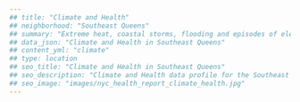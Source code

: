 ```yaml
---
## title: "Climate and Health"
## neighborhood: "Southeast Queens"
## summary: "Extreme heat, coastal storms, flooding and episodes of elevated ozone are climate-related hazards that may increase with climate change and have important public health impacts in New York City. Extreme weather can cause power outages, which also threaten public health. This report provides neighborhood indicators of climate-related hazards, vulnerability and health impacts."
## data_json: "Climate and Health in Southeast Queens"
## content_yml: "climate"
## type: location
## seo_title: "Climate and Health in Southeast Queens"
## seo_description: "Climate and Health data profile for the Southeast Queens neighborhood of NYC."
## seo_image: "images/nyc_health_report_climate_health.jpg"
---
```

